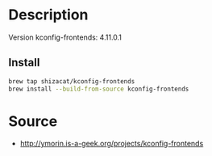 # Description

Version kconfig-frontends: 4.11.0.1

## Install

```bash
brew tap shizacat/kconfig-frontends
brew install --build-from-source kconfig-frontends
```

# Source

- http://ymorin.is-a-geek.org/projects/kconfig-frontends
